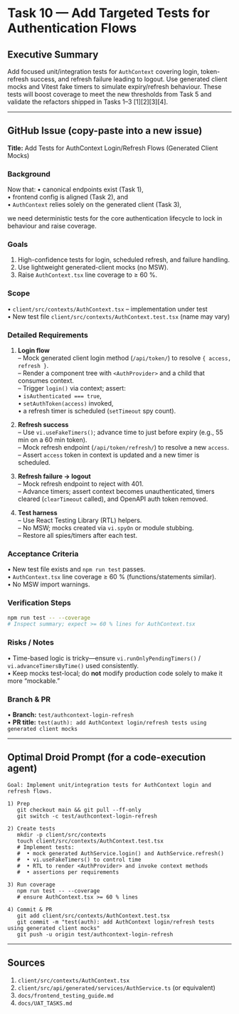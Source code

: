 # Task 10 — Add Targeted Tests for Authentication Flows

## Executive Summary
Add focused unit/integration tests for `AuthContext` covering login, token-refresh success, and refresh failure leading to logout. Use generated client mocks and Vitest fake timers to simulate expiry/refresh behaviour. These tests will boost coverage to meet the new thresholds from Task 5 and validate the refactors shipped in Tasks 1–3 [1][2][3][4].

---

## GitHub Issue (copy-paste into a new issue)

**Title:** Add Tests for AuthContext Login/Refresh Flows (Generated Client Mocks)

### Background
Now that:
• canonical endpoints exist (Task 1),  
• frontend config is aligned (Task 2), and  
• `AuthContext` relies solely on the generated client (Task 3),  

we need deterministic tests for the core authentication lifecycle to lock in behaviour and raise coverage.

### Goals
1. High-confidence tests for login, scheduled refresh, and failure handling.  
2. Use lightweight generated-client mocks (no MSW).  
3. Raise `AuthContext.tsx` line coverage to ≥ 60 %.

### Scope
• `client/src/contexts/AuthContext.tsx` – implementation under test  
• New test file `client/src/contexts/AuthContext.test.tsx` (name may vary)

### Detailed Requirements
1. **Login flow**  
   – Mock generated client login method (`/api/token/`) to resolve `{ access, refresh }`.  
   – Render a component tree with `<AuthProvider>` and a child that consumes context.  
   – Trigger `login()` via context; assert:  
     • `isAuthenticated === true`,  
     • `setAuthToken(access)` invoked,  
     • a refresh timer is scheduled (`setTimeout` spy count).

2. **Refresh success**  
   – Use `vi.useFakeTimers()`; advance time to just before expiry (e.g., 55 min on a 60 min token).  
   – Mock refresh endpoint (`/api/token/refresh/`) to resolve a new `access`.  
   – Assert `access` token in context is updated and a new timer is scheduled.

3. **Refresh failure → logout**  
   – Mock refresh endpoint to reject with 401.  
   – Advance timers; assert context becomes unauthenticated, timers cleared (`clearTimeout` called), and OpenAPI auth token removed.

4. **Test harness**  
   – Use React Testing Library (RTL) helpers.  
   – No MSW; mocks created via `vi.spyOn` or module stubbing.  
   – Restore all spies/timers after each test.

### Acceptance Criteria
• New test file exists and `npm run test` passes.  
• `AuthContext.tsx` line coverage ≥ 60 % (functions/statements similar).  
• No MSW import warnings.

### Verification Steps
```bash
npm run test -- --coverage
# Inspect summary; expect >= 60 % lines for AuthContext.tsx
```

### Risks / Notes
• Time-based logic is tricky—ensure `vi.runOnlyPendingTimers()` / `vi.advanceTimersByTime()` used consistently.  
• Keep mocks test-local; do **not** modify production code solely to make it more “mockable.”

### Branch & PR
• **Branch:** `test/authcontext-login-refresh`  
• **PR title:** `test(auth): add AuthContext login/refresh tests using generated client mocks`

---

## Optimal Droid Prompt (for a code-execution agent)

```
Goal: Implement unit/integration tests for AuthContext login and refresh flows.

1) Prep
   git checkout main && git pull --ff-only
   git switch -c test/authcontext-login-refresh

2) Create tests
   mkdir -p client/src/contexts
   touch client/src/contexts/AuthContext.test.tsx
   # Implement tests:
   #  • mock generated AuthService.login() and AuthService.refresh()
   #  • vi.useFakeTimers() to control time
   #  • RTL to render <AuthProvider> and invoke context methods
   #  • assertions per requirements

3) Run coverage
   npm run test -- --coverage
   # ensure AuthContext.tsx >= 60 % lines

4) Commit & PR
   git add client/src/contexts/AuthContext.test.tsx
   git commit -m "test(auth): add AuthContext login/refresh tests using generated client mocks"
   git push -u origin test/authcontext-login-refresh
```

---

## Sources
1. `client/src/contexts/AuthContext.tsx`  
2. `client/src/api/generated/services/AuthService.ts` (or equivalent)  
3. `docs/frontend_testing_guide.md`  
4. `docs/UAT_TASKS.md`
